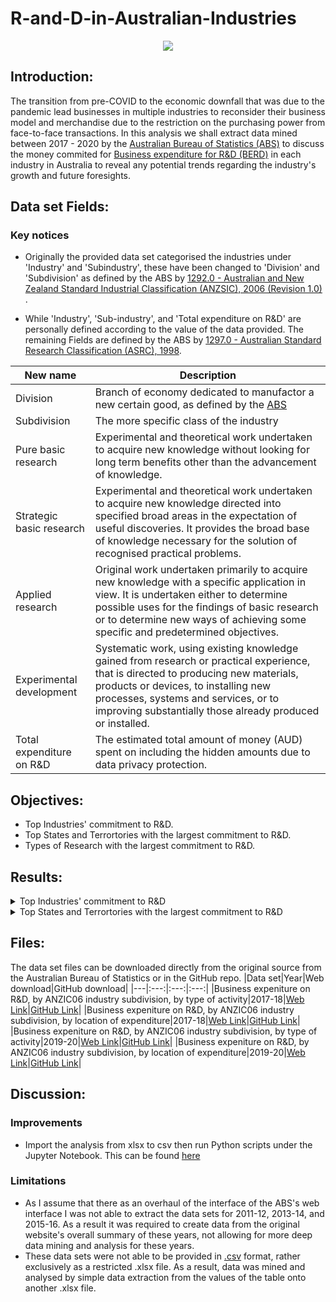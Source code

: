 # R-and-D-in-Australian-Industries


<p align="center">
  <img src="https://media.giphy.com/media/LPZcp219tMH5OPeYEK/giphy.gif" />
</p>

## Introduction:
The transition from pre-COVID to the economic downfall that was due to the pandemic lead businesses in multiple industries to reconsider their business model and merchandise due to the restriction on the purchasing power from face-to-face transactions. In this analysis we shall extract data mined between 2017 - 2020 by the [Australian Bureau of Statistics (ABS)](https://en.wikipedia.org/wiki/Australian_Bureau_of_Statistics) to discuss the money commited for [Business expenditure for R&D (BERD)](https://en.wikipedia.org/wiki/Research_and_development)  in each industry in Australia to reveal any potential trends regarding the industry's growth and future foresights.

## Data set Fields:
### Key notices
- Originally the provided data set categorised the industries under 'Industry' and 'Subindustry', these have been changed to 'Division' and 'Subdivision' as defined by the ABS by [1292.0 - Australian and New Zealand Standard Industrial Classification (ANZSIC), 2006 (Revision 1.0)  ](https://www.abs.gov.au/ausstats/abs@.nsf/0/20C5B5A4F46DF95BCA25711F00146D75?opendocument).

- While 'Industry', 'Sub-industry', and 'Total expenditure on R&D' are personally defined according to the value of the data provided. The remaining Fields are defined by the ABS by [1297.0 - Australian Standard Research Classification (ASRC), 1998](https://www.abs.gov.au/ausstats/abs@.nsf/66f306f503e529a5ca25697e0017661f/22E4C184CA111129CA25697E0018FD78?opendocument).

|New name|Description|
|---|---|
|Division|Branch of economy dedicated to manufactor a new certain good, as defined by the [ABS](https://www.abs.gov.au/statistics/industry)|
|Subdivision|The more specific class of the industry|
|Pure basic research|Experimental and theoretical work undertaken to acquire new knowledge without looking for long term benefits other than the advancement of knowledge.|
|Strategic basic research|Experimental and theoretical work undertaken to acquire new knowledge directed into specified broad areas in the expectation of useful discoveries. It provides the broad base of knowledge necessary for the solution of recognised practical problems.|
|Applied research|Original work undertaken primarily to acquire new knowledge with a specific application in view. It is undertaken either to determine possible uses for the findings of basic research or to determine new ways of achieving some specific and predetermined objectives.|
|Experimental development|Systematic work, using existing knowledge gained from research or practical experience, that is directed to producing new materials, products or devices, to installing new processes, systems and services, or to improving substantially those already produced or installed.|
|Total expenditure on R&D|The estimated total amount of money (AUD) spent on including the hidden amounts due to data privacy protection.|

## Objectives:
- Top Industries' commitment to R&D.
- Top States and Terrortories with the largest commitment to R&D.
- Types of Research with the largest commitment to R&D.

## Results:
<details><summary>Top Industries' commitment to R&D</summary>
<p>

It was able to extract that the top 3 industries alone contribute to approximately 75% of the BERD contribution. These industries in descending order are
1. [Professional, Scientific, and Technical Services](https://business.gov.au/planning/industry-information/professional-scientific-and-technical-services-industry) having had the greatest contribution to the BERD ($6.101 billion AUD/34%).
2. [Manufacturing](https://business.gov.au/planning/industry-information/manufacturing-industry) ($4.763 billion AUD/26%).
3. [Financial and Insurance Services](https://business.gov.au/planning/industry-information/financial-and-insurance-services-industry) ($2.714 billion AUD/15%).
  
From Figure 1 it can be concluded that there was on average a 6.7% increase on the funding for Research and Development. Even after adjusted for inflation at a 0.89% according to the [Reserve Bank of Australia](https://www.rba.gov.au/inflation/measures-cpi.html).
  
It should also be pointed out that there was an overall redistribution of the funding for the BERD, as industries such as Retail Trade, Construction, and Information Media, Telecommunications, which could have been reallocated to Professional, Scientific, and Technical Services from large telecommunications and technology companies merging (ie. Telstra, Afterpay and Block).
  
 This can be accredited to the transition away from face-to-face/in person business operations to virtual and online business operations. This includes the (essentially) mandatory and fundamental dependency on the use of over the internet communications to keep in contact with families. It should be taken into investigation regarding the use of internet from each different age group over the pandemic. This transition also includes the use of online shopping for everyone's grocery shopping and personal goods, as a result from [news reports](https://auspost.com.au/content/dam/auspost_corp/media/documents/2020-australia-post-annual-report.pdf) CONTINUE

![Top 10 Industry's Commitment to Research and Development Graph](https://github.com/sinhcoshtanh/R-and-D-in-Australian-Industries/blob/847e636bb76f891c495aa36678cf431847aae968/files/graphs-and-tables/top-10-industry-graph.png)
Figure 1: Top 10 Industry's Commitment to Research and Development Graph
  
![Top 10 Industry's Commitment to Research and Development Table](https://github.com/sinhcoshtanh/R-and-D-in-Australian-Industries/blob/847e636bb76f891c495aa36678cf431847aae968/files/graphs-and-tables/top-10-industry-table.png)
Figure 2: Top 10 Industry's Commitment to Research and Development Table
  
</p>
</details>

<details><summary>Top States and Terrortories with the largest commitment to R&D</summary>
<p>

</p>
</details>

## Files:

The data set files can be downloaded directly from the original source from the Australian Bureau of Statistics or in the GitHub repo.
|Data set|Year|Web download|GitHub download|
|---|:---:|:---:|:---:|
|Business expeniture on R&D, by ANZIC06 industry subdivision, by type of activity|2017-18|[Web Link](https://www.abs.gov.au/statistics/industry/technology-and-innovation/research-and-experimental-development-businesses-australia/2017-18/81040do006_201718.xls)|[GitHub Link](https://github.com/sinhcoshtanh/R-and-D-in-Australian-Industries/blob/5a6d2ae8ec7023b61b99c9a246384c33289c995c/files/datasets/original-datasets/2017-18/type-of-activity-2017-18.xls)|
|Business expeniture on R&D, by ANZIC06 industry subdivision, by location of expenditure|2017-18|[Web Link](https://www.abs.gov.au/statistics/industry/technology-and-innovation/research-and-experimental-development-businesses-australia/2017-18/81040do005_201718.xls)|[GitHub Link](https://github.com/sinhcoshtanh/R-and-D-in-Australian-Industries/blob/5a6d2ae8ec7023b61b99c9a246384c33289c995c/files/datasets/original-datasets/2017-18/location-of-expenditure-2017-18.xls)|
|Business expeniture on R&D, by ANZIC06 industry subdivision, by type of activity|2019-20|[Web Link](https://www.abs.gov.au/statistics/industry/technology-and-innovation/research-and-experimental-development-businesses-australia/2019-20/81040DO006_201920.xls)|[GitHub Link](https://github.com/sinhcoshtanh/R-and-D-in-Australian-Industries/blob/5a6d2ae8ec7023b61b99c9a246384c33289c995c/files/datasets/original-datasets/2019-20/type-of-activity-2019-20.xls)|
|Business expeniture on R&D, by ANZIC06 industry subdivision, by location of expenditure|2019-20|[Web Link](https://www.abs.gov.au/statistics/industry/technology-and-innovation/research-and-experimental-development-businesses-australia/2019-20/81040DO005_201920.xls)|[GitHub Link](https://github.com/sinhcoshtanh/R-and-D-in-Australian-Industries/blob/5a6d2ae8ec7023b61b99c9a246384c33289c995c/files/datasets/original-datasets/2019-20/location-of-expenditure-2019-20.xls)|

## Discussion:

### Improvements
- Import the analysis from xlsx to csv then run Python scripts under the Jupyter Notebook. This can be found [here]()

### Limitations
- As I assume that there as an overhaul of the interface of the ABS's web interface I was not able to extract the data sets for 2011-12, 2013-14, and 2015-16. As a result it was required to create data from the original website's overall summary of these years, not allowing for more deep data mining and analysis for these years.
- These data sets were not able to be provided in [.csv](https://en.wikipedia.org/wiki/Comma-separated_values) format, rather exclusively as a restricted .xlsx file. As a result, data was mined and analysed by simple data extraction from the values of the table onto another .xlsx file.
